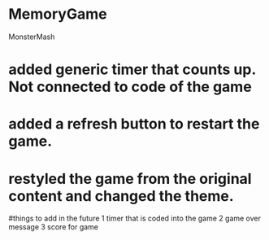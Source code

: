 # MemoryGame
MonsterMash 

<!--Game coding was from an online tutorial on Javascript 
https://www.youtube.com/watch?v=ZniVgo8U7ek.
Monster mash logo was created  with a free online generator
 https://cooltext.com/Logo-Design-Simple .
Images were downladed form a free png vector site  pngTree.com.
Extra styling was all me -->

# added generic timer that counts up. Not connected to code of the game
# added a refresh button to restart the game. 
# restyled the game from the original content and changed the theme. 
#things to add in the future
1 timer that is coded into the game
2 game over message
3 score for game

